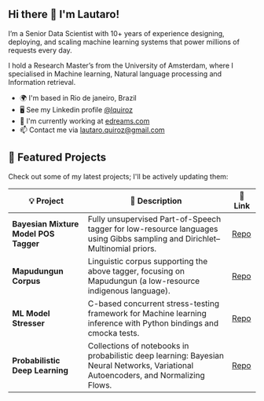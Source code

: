 ## Hi there 👋 I'm Lautaro!

I’m a Senior Data Scientist with 10+ years of experience designing, deploying, and scaling machine learning systems that power millions of requests every day.

I hold a Research Master’s from the University of Amsterdam, where I specialised in Machine learning, Natural language processing and Information retrieval.

* 🌍  I'm based in Rio de janeiro, Brazil
* 🖥️  See my Linkedin profile [@lquiroz](https://www.linkedin.com/in/lquiroz)
* 🚀  I'm currently working at [edreams.com](https://www.edreams.com)
* 📫  Contact me via [lautaro.quiroz@gmail.com](mailto:lautaro.quiroz@gmail.com)


🚀 Featured Projects
---------------------

Check out some of my latest projects; I'll be actively updating them:

| 💡 Project | 🧩 Description | 🔗 Link |
|---|---|---|
| **Bayesian Mixture Model POS Tagger** | Fully unsupervised Part-of-Speech tagger for low-resource languages using Gibbs sampling and Dirichlet–Multinomial priors.  | [Repo](https://github.com/lqrz/bayesian-mixture-model-pos-tagger) |
| **Mapudungun Corpus** | Linguistic corpus supporting the above tagger, focusing on Mapudungun (a low-resource indigenous language). | [Repo](https://github.com/lqrz/mapudungun-corpus) |
| **ML Model Stresser** | C-based concurrent stress-testing framework for Machine learning inference with Python bindings and cmocka tests. | [Repo](https://github.com/lqrz/ml-model-stresser) |
| **Probabilistic Deep Learning** | Collections of notebooks in probabilistic deep learning: Bayesian Neural Networks, Variational Autoencoders, and Normalizing Flows.              | [Repo](https://github.com/lqrz/probabilistic_deep_learning) |
